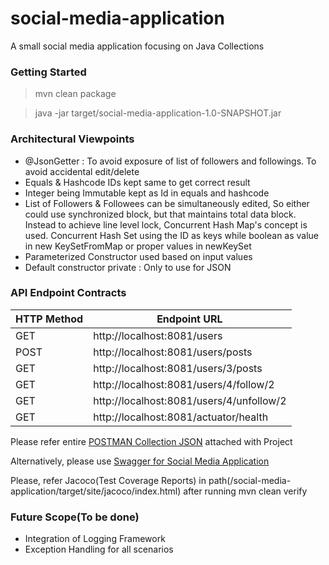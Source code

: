 # social-media-application
A small social media application focusing on Java Collections

### Getting Started
> mvn clean package

> java -jar target/social-media-application-1.0-SNAPSHOT.jar

### Architectural Viewpoints
* @JsonGetter : To avoid exposure of list of followers and followings. To avoid accidental edit/delete
* Equals & Hashcode IDs kept same to get correct result
* Integer being Immutable kept as Id in equals and hashcode
* List of Followers & Followees can be simultaneously edited, So either could use synchronized block, but that maintains total data block. Instead to achieve line level lock, Concurrent Hash Map's concept is used. Concurrent Hash Set using the ID as keys while boolean as value in new KeySetFromMap or proper values in newKeySet
* Parameterized Constructor used based on input values 
* Default constructor private : Only to use for JSON

### API Endpoint Contracts
|HTTP Method|Endpoint URL|
|--|--|
|GET|http://localhost:8081/users|
|POST|http://localhost:8081/users/posts|
|GET|http://localhost:8081/users/3/posts|
|GET|http://localhost:8081/users/4/follow/2|
|GET|http://localhost:8081/users/4/unfollow/2|
|GET|http://localhost:8081/actuator/health|

Please refer entire [POSTMAN Collection JSON](https://github.com/anupama-sinha/social-media-application/blob/main/Social%20Media%20Application.postman_collection.json) attached with Project

Alternatively, please use [Swagger for Social Media Application](http://localhost:8081/swagger-ui/index.html?configUrl=/v3/api-docs/swagger-config)

Please, refer Jacoco(Test Coverage Reports) in path(/social-media-application/target/site/jacoco/index.html) after running mvn clean verify

### Future Scope(To be done)
* Integration of Logging Framework
* Exception Handling for all scenarios
